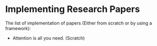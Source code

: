 # Implementing Research Papers

The list of implementation of papers (Either from scratch or by using a framework): 

 - Attention is all you need. (Scratch)
